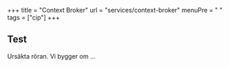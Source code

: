 +++
title = "Context Broker"
url = "services/context-broker"
menuPre = "<i class='fas fa-sitemap'></i> "
tags = ["cip"]
+++

## Test

Ursäkta röran. Vi bygger om ...
